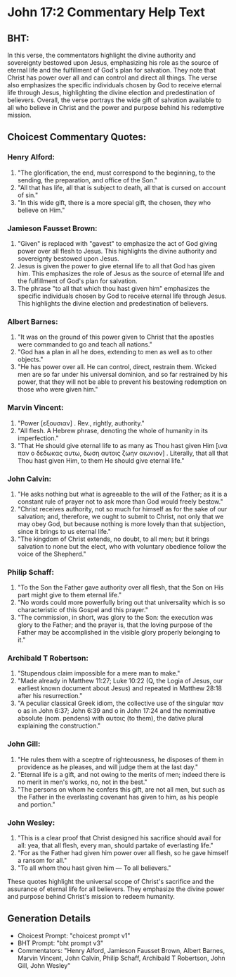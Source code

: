 # John 17:2 Commentary Help Text

## BHT:
In this verse, the commentators highlight the divine authority and sovereignty bestowed upon Jesus, emphasizing his role as the source of eternal life and the fulfillment of God's plan for salvation. They note that Christ has power over all and can control and direct all things. The verse also emphasizes the specific individuals chosen by God to receive eternal life through Jesus, highlighting the divine election and predestination of believers. Overall, the verse portrays the wide gift of salvation available to all who believe in Christ and the power and purpose behind his redemptive mission.

## Choicest Commentary Quotes:
### Henry Alford:
1. "The glorification, the end, must correspond to the beginning, to the sending, the preparation, and office of the Son."
2. "All that has life, all that is subject to death, all that is cursed on account of sin."
3. "In this wide gift, there is a more special gift, the chosen, they who believe on Him."

### Jamieson Fausset Brown:
1. "Given" is replaced with "gavest" to emphasize the act of God giving power over all flesh to Jesus. This highlights the divine authority and sovereignty bestowed upon Jesus.
2. Jesus is given the power to give eternal life to all that God has given him. This emphasizes the role of Jesus as the source of eternal life and the fulfillment of God's plan for salvation.
3. The phrase "to all that which thou hast given him" emphasizes the specific individuals chosen by God to receive eternal life through Jesus. This highlights the divine election and predestination of believers.

### Albert Barnes:
1. "It was on the ground of this power given to Christ that the apostles were commanded to go and teach all nations."
2. "God has a plan in all he does, extending to men as well as to other objects."
3. "He has power over all. He can control, direct, restrain them. Wicked men are so far under his universal dominion, and so far restrained by his power, that they will not be able to prevent his bestowing redemption on those who were given him."

### Marvin Vincent:
1. "Power [εξουσιαν] . Rev., rightly, authority."
2. "All flesh. A Hebrew phrase, denoting the whole of humanity in its imperfection."
3. "That He should give eternal life to as many as Thou hast given Him [ινα παν ο δεδωκας αυτω, δωση αυτοις ζωην αιωνιον] . Literally, that all that Thou hast given Him, to them He should give eternal life."

### John Calvin:
1. "He asks nothing but what is agreeable to the will of the Father; as it is a constant rule of prayer not to ask more than God would freely bestow."
2. "Christ receives authority, not so much for himself as for the sake of our salvation; and, therefore, we ought to submit to Christ, not only that we may obey God, but because nothing is more lovely than that subjection, since it brings to us eternal life."
3. "The kingdom of Christ extends, no doubt, to all men; but it brings salvation to none but the elect, who with voluntary obedience follow the voice of the Shepherd."

### Philip Schaff:
1. "To the Son the Father gave authority over all flesh, that the Son on His part might give to them eternal life." 
2. "No words could more powerfully bring out that universality which is so characteristic of this Gospel and this prayer."
3. "The commission, in short, was glory to the Son: the execution was glory to the Father; and the prayer is, that the loving purpose of the Father may be accomplished in the visible glory properly belonging to it."

### Archibald T Robertson:
1. "Stupendous claim impossible for a mere man to make." 
2. "Made already in Matthew 11:27; Luke 10:22 (Q, the Logia of Jesus, our earliest known document about Jesus) and repeated in Matthew 28:18 after his resurrection."
3. "A peculiar classical Greek idiom, the collective use of the singular παν ο as in John 6:37; John 6:39 and ο in John 17:24 and the nominative absolute (nom. pendens) with αυτοις (to them), the dative plural explaining the construction."

### John Gill:
1. "He rules them with a sceptre of righteousness, he disposes of them in providence as he pleases, and will judge them at the last day."
2. "Eternal life is a gift, and not owing to the merits of men; indeed there is no merit in men's works, no, not in the best."
3. "The persons on whom he confers this gift, are not all men, but such as the Father in the everlasting covenant has given to him, as his people and portion."

### John Wesley:
1. "This is a clear proof that Christ designed his sacrifice should avail for all: yea, that all flesh, every man, should partake of everlasting life."
2. "For as the Father had given him power over all flesh, so he gave himself a ransom for all."
3. "To all whom thou hast given him — To all believers."

These quotes highlight the universal scope of Christ's sacrifice and the assurance of eternal life for all believers. They emphasize the divine power and purpose behind Christ's mission to redeem humanity.


## Generation Details
- Choicest Prompt: "choicest prompt v1"
- BHT Prompt: "bht prompt v3"
- Commentators: "Henry Alford, Jamieson Fausset Brown, Albert Barnes, Marvin Vincent, John Calvin, Philip Schaff, Archibald T Robertson, John Gill, John Wesley"
